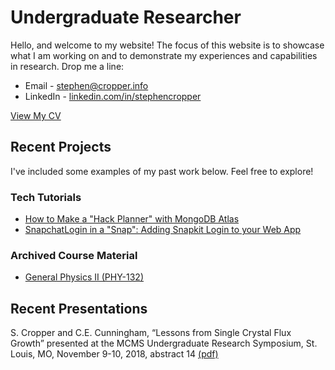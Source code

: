 # Undergraduate Researcher
Hello, and welcome to my website! The focus of this website is to showcase what I am working on and to demonstrate my experiences and capabilities in research.
Drop me a line:
* Email - [stephen@cropper.info](mailto:stephen@cropper.info)
* LinkedIn - [linkedin.com/in/stephencropper](https://www.linkedin.com/in/stephencropper/)

[View My CV](http://cropper.info/cv.pdf)

## Recent Projects

I've included some examples of my past work below. Feel free to explore!

### Tech Tutorials
* [How to Make a "Hack Planner" with MongoDB Atlas](https://stories.mlh.io/how-to-make-a-hack-planner-with-mongodb-8b6fa612645)
* [SnapchatLogin in a "Snap": Adding Snapkit Login to your Web App](https://stories.mlh.io/cleaning-up-beaches-together-with-snap-kit-c4f3203fcb2e)

### Archived Course Material
* [General Physics II (PHY-132)](http://cropper.info/phy132/)

## Recent Presentations

S. Cropper and C.E. Cunningham, “Lessons from Single Crystal Flux Growth” presented at the MCMS Undergraduate Research
Symposium, St. Louis, MO, November 9-10, 2018, abstract 14 [(pdf)](http://cropper.info/MCMS_abstracts.pdf)
